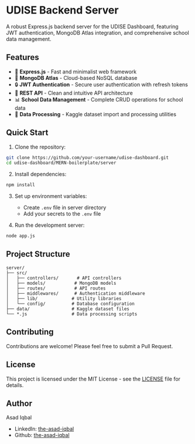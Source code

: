 # UDISE Backend Server

A robust Express.js backend server for the UDISE Dashboard, featuring JWT authentication, MongoDB Atlas integration, and comprehensive school data management.

## Features

- 🚂 **Express.js** - Fast and minimalist web framework
- 🍃 **MongoDB Atlas** - Cloud-based NoSQL database
- 🔒 **JWT Authentication** - Secure user authentication with refresh tokens
- 🎯 **REST API** - Clean and intuitive API architecture
- 📊 **School Data Management** - Complete CRUD operations for school data
- 🔧 **Data Processing** - Kaggle dataset import and processing utilities

## Quick Start

1. Clone the repository:
```bash
git clone https://github.com/your-username/udise-dashboard.git
cd udise-dashboard/MERN-boilerplate/server
```

2. Install dependencies:
```bash
npm install
```

3. Set up environment variables:
   - Create `.env` file in server directory
   - Add your secrets to the `.env` file

4. Run the development server:
```bash
node app.js
```

## Project Structure

```
server/
├── src/
│   ├── controllers/       # API controllers
│   ├── models/           # MongoDB models
│   ├── routes/           # API routes
│   ├── middlewares/      # Authentication middleware
│   ├── lib/             # Utility libraries
│   └── config/          # Database configuration
├── data/                # Kaggle dataset files
└── *.js                 # Data processing scripts
```

## Contributing

Contributions are welcome! Please feel free to submit a Pull Request.

## License

This project is licensed under the MIT License - see the [LICENSE](LICENSE) file for details.

## Author

Asad Iqbal
- LinkedIn: [the-asad-iqbal](https://www.linkedin.com/in/the-asad-iqbal/)
- Github: [the-asad-iqbal](https://github.com/the-asad-iqbal)
